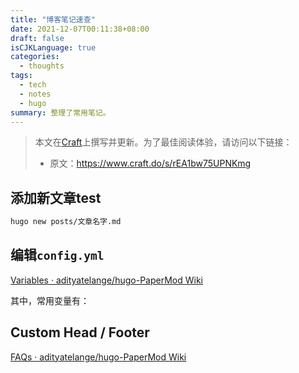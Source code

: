```yaml
---
title: "博客笔记速查"
date: 2021-12-07T00:11:38+08:00
draft: false
isCJKLanguage: true
categories:
  - thoughts
tags:
  - tech
  - notes
  - hugo
summary: 整理了常用笔记。
---
```

> 本文在[Craft](https://www.craft.do)上撰写并更新。为了最佳阅读体验，请访问以下链接：
>  
> - 原文：<https://www.craft.do/s/rEA1bw75UPNKmg>

## 添加新文章test

```Bash
hugo new posts/文章名字.md
```

## 编辑`config.yml`

[Variables · adityatelange/hugo-PaperMod Wiki](https://github.com/adityatelange/hugo-PaperMod/wiki/Variables)

其中，常用变量有：

## Custom Head / Footer

[FAQs · adityatelange/hugo-PaperMod Wiki](https://github.com/adityatelange/hugo-PaperMod/wiki/FAQs#custom-head--footer)


